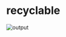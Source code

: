 # recyclable
![output](https://github.com/2bits2/recyclable/assets/76791368/2e2ffca6-ed9f-4def-bc4b-eac034019bd7)
